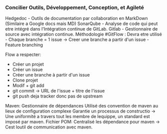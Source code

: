 ### Concilier Outils, Développement, Conception, et Agileté

Hedgedoc - Outils de documentation par collaboration en MarkDown (Similaire a Google docs mais MD)
SonarQube -  Analyse de code qui peut etre intégré dans l'Intégration continue de GitLab.
Gitlab -  Gestionnaire de source avec intégration continue.
Méthodologie #GitFlow : Devra etre utilisé
	- Chaque branche = 1 issue -> Creer une branche a partir d'un issue
	- Feature branching

Flow a respecter: 
- Créer un projet
- Créer un issue
- Créer une branche à partir d'un issue
- Clone projet 
- Modif + git add
- git commit -> URL de l'issue + titre de l'issue 
- git push deja tracker donc pas de upstream

Maven: 
Gestionnaire de dépendances
Utilisé des convention de maven au lieux de configuration complexe
Garantie un processus de constructio -> Une uniformité a travers tout les membre de lequippe, un standard est imposé par maven.
Fichier POM: Centralisé les dépendance pour maven -> Cest loutil de communication avec maven.







